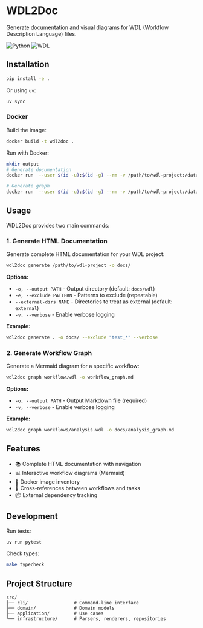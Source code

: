# WDL2Doc

Generate documentation and visual diagrams for WDL (Workflow Description Language) files.

![Python](https://img.shields.io/badge/python-3.12+-green)
![WDL](https://img.shields.io/badge/WDL-1.0+-blue)

## Installation

```bash
pip install -e .
```

Or using `uv`:
```bash
uv sync
```

### Docker

Build the image:
```bash
docker build -t wdl2doc .
```

Run with Docker:
```bash
mkdir output
# Generate documentation
docker run  --user $(id -u):$(id -g) --rm -v /path/to/wdl-project:/data -v $(pwd)/output:/output wdl2doc generate /data -o /output

# Generate graph
docker run  --user $(id -u):$(id -g) --rm -v /path/to/wdl-project:/data -v $(pwd)/output:/output wdl2doc graph /data/workflow.wdl -o /output/graph.md
```

## Usage

WDL2Doc provides two main commands:

### 1. Generate HTML Documentation

Generate complete HTML documentation for your WDL project:

```bash
wdl2doc generate /path/to/wdl-project -o docs/
```

**Options:**
- `-o, --output PATH` - Output directory (default: `docs/wdl`)
- `-e, --exclude PATTERN` - Patterns to exclude (repeatable)
- `--external-dirs NAME` - Directories to treat as external (default: `external`)
- `-v, --verbose` - Enable verbose logging

**Example:**
```bash
wdl2doc generate . -o docs/ --exclude "test_*" --verbose
```

### 2. Generate Workflow Graph

Generate a Mermaid diagram for a specific workflow:

```bash
wdl2doc graph workflow.wdl -o workflow_graph.md
```

**Options:**
- `-o, --output PATH` - Output Markdown file (required)
- `-v, --verbose` - Enable verbose logging

**Example:**
```bash
wdl2doc graph workflows/analysis.wdl -o docs/analysis_graph.md
```

## Features

- 📚 Complete HTML documentation with navigation
- 📊 Interactive workflow diagrams (Mermaid)
- 🐳 Docker image inventory
- 🔗 Cross-references between workflows and tasks
- 📦 External dependency tracking

## Development

Run tests:
```bash
uv run pytest
```

Check types:
```bash
make typecheck
```

## Project Structure

```
src/
├── cli/                 # Command-line interface
├── domain/              # Domain models
├── application/         # Use cases
└── infrastructure/      # Parsers, renderers, repositories
```

